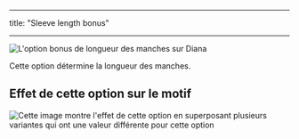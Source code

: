 - - -
title: "Sleeve length bonus"
- - -

![L'option bonus de longueur des manches sur Diana](./sleevelengthbonus.svg)

Cette option détermine la longueur des manches.

## Effet de cette option sur le motif

![Cette image montre l'effet de cette option en superposant plusieurs variantes qui ont une valeur différente pour cette option](diana_sleevelengthbonus_sample.svg "Effect of this option on the pattern")

